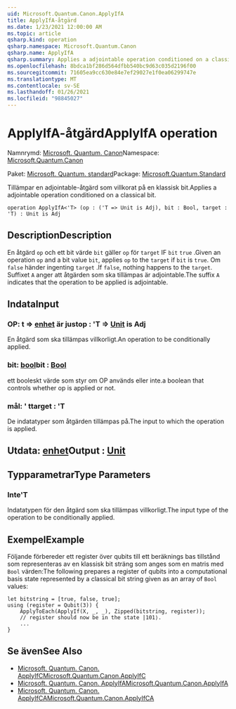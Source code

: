 ```yaml
---
uid: Microsoft.Quantum.Canon.ApplyIfA
title: ApplyIfA-åtgärd
ms.date: 1/23/2021 12:00:00 AM
ms.topic: article
qsharp.kind: operation
qsharp.namespace: Microsoft.Quantum.Canon
qsharp.name: ApplyIfA
qsharp.summary: Applies a adjointable operation conditioned on a classical bit.
ms.openlocfilehash: 8bdca1bf286d564dfbb540bc9d63c035d2196f00
ms.sourcegitcommit: 71605ea9cc630e84e7ef29027e1f0ea06299747e
ms.translationtype: MT
ms.contentlocale: sv-SE
ms.lasthandoff: 01/26/2021
ms.locfileid: "98845027"
---
```

# <a name="applyifa-operation"></a><span data-ttu-id="f9175-102">ApplyIfA-åtgärd</span><span class="sxs-lookup"><span data-stu-id="f9175-102">ApplyIfA operation</span></span>

<span data-ttu-id="f9175-103">Namnrymd: [Microsoft. Quantum. Canon](xref:Microsoft.Quantum.Canon)</span><span class="sxs-lookup"><span data-stu-id="f9175-103">Namespace: [Microsoft.Quantum.Canon](xref:Microsoft.Quantum.Canon)</span></span>

<span data-ttu-id="f9175-104">Paket: [Microsoft. Quantum. standard](https://nuget.org/packages/Microsoft.Quantum.Standard)</span><span class="sxs-lookup"><span data-stu-id="f9175-104">Package: [Microsoft.Quantum.Standard](https://nuget.org/packages/Microsoft.Quantum.Standard)</span></span>


<span data-ttu-id="f9175-105">Tillämpar en adjointable-åtgärd som villkorat på en klassisk bit.</span><span class="sxs-lookup"><span data-stu-id="f9175-105">Applies a adjointable operation conditioned on a classical bit.</span></span>

```qsharp
operation ApplyIfA<'T> (op : ('T => Unit is Adj), bit : Bool, target : 'T) : Unit is Adj
```


## <a name="description"></a><span data-ttu-id="f9175-106">Description</span><span class="sxs-lookup"><span data-stu-id="f9175-106">Description</span></span>

<span data-ttu-id="f9175-107">En åtgärd `op` och ett bit värde `bit` gäller `op` för `target` IF `bit` `true` .</span><span class="sxs-lookup"><span data-stu-id="f9175-107">Given an operation `op` and a bit value `bit`, applies `op` to the `target` if `bit` is `true`.</span></span> <span data-ttu-id="f9175-108">Om `false` händer ingenting `target` .</span><span class="sxs-lookup"><span data-stu-id="f9175-108">If `false`, nothing happens to the `target`.</span></span>
<span data-ttu-id="f9175-109">Suffixet `A` anger att åtgärden som ska tillämpas är adjointable.</span><span class="sxs-lookup"><span data-stu-id="f9175-109">The suffix `A` indicates that the operation to be applied is adjointable.</span></span>

## <a name="input"></a><span data-ttu-id="f9175-110">Indata</span><span class="sxs-lookup"><span data-stu-id="f9175-110">Input</span></span>

### <a name="op--t--unit--is-adj"></a><span data-ttu-id="f9175-111">OP: t => [enhet](xref:microsoft.quantum.lang-ref.unit)  är just</span><span class="sxs-lookup"><span data-stu-id="f9175-111">op : 'T => [Unit](xref:microsoft.quantum.lang-ref.unit)  is Adj</span></span>

<span data-ttu-id="f9175-112">En åtgärd som ska tillämpas villkorligt.</span><span class="sxs-lookup"><span data-stu-id="f9175-112">An operation to be conditionally applied.</span></span>


### <a name="bit--bool"></a><span data-ttu-id="f9175-113">bit: [bool](xref:microsoft.quantum.lang-ref.bool)</span><span class="sxs-lookup"><span data-stu-id="f9175-113">bit : [Bool](xref:microsoft.quantum.lang-ref.bool)</span></span>

<span data-ttu-id="f9175-114">ett booleskt värde som styr om OP används eller inte.</span><span class="sxs-lookup"><span data-stu-id="f9175-114">a boolean that controls whether op is applied or not.</span></span>


### <a name="target--t"></a><span data-ttu-id="f9175-115">mål: ' t</span><span class="sxs-lookup"><span data-stu-id="f9175-115">target : 'T</span></span>

<span data-ttu-id="f9175-116">De indatatyper som åtgärden tillämpas på.</span><span class="sxs-lookup"><span data-stu-id="f9175-116">The input to which the operation is applied.</span></span>



## <a name="output--unit"></a><span data-ttu-id="f9175-117">Utdata: [enhet](xref:microsoft.quantum.lang-ref.unit)</span><span class="sxs-lookup"><span data-stu-id="f9175-117">Output : [Unit](xref:microsoft.quantum.lang-ref.unit)</span></span>



## <a name="type-parameters"></a><span data-ttu-id="f9175-118">Typparametrar</span><span class="sxs-lookup"><span data-stu-id="f9175-118">Type Parameters</span></span>

### <a name="t"></a><span data-ttu-id="f9175-119">Inte</span><span class="sxs-lookup"><span data-stu-id="f9175-119">'T</span></span>

<span data-ttu-id="f9175-120">Indatatypen för den åtgärd som ska tillämpas villkorligt.</span><span class="sxs-lookup"><span data-stu-id="f9175-120">The input type of the operation to be conditionally applied.</span></span>

## <a name="example"></a><span data-ttu-id="f9175-121">Exempel</span><span class="sxs-lookup"><span data-stu-id="f9175-121">Example</span></span>

<span data-ttu-id="f9175-122">Följande förbereder ett register över qubits till ett beräknings bas tillstånd som representeras av en klassisk bit sträng som anges som en matris med `Bool` värden:</span><span class="sxs-lookup"><span data-stu-id="f9175-122">The following prepares a register of qubits into a computational basis state represented by a classical bit string given as an array of `Bool` values:</span></span>

```qsharp
let bitstring = [true, false, true];
using (register = Qubit(3)) {
    ApplyToEach(ApplyIf(X, _, _), Zipped(bitstring, register));
    // register should now be in the state |101⟩.
    ...
}
```

## <a name="see-also"></a><span data-ttu-id="f9175-123">Se även</span><span class="sxs-lookup"><span data-stu-id="f9175-123">See Also</span></span>

- [<span data-ttu-id="f9175-124">Microsoft. Quantum. Canon. ApplyIfC</span><span class="sxs-lookup"><span data-stu-id="f9175-124">Microsoft.Quantum.Canon.ApplyIfC</span></span>](xref:Microsoft.Quantum.Canon.ApplyIfC)
- [<span data-ttu-id="f9175-125">Microsoft. Quantum. Canon. ApplyIfA</span><span class="sxs-lookup"><span data-stu-id="f9175-125">Microsoft.Quantum.Canon.ApplyIfA</span></span>](xref:Microsoft.Quantum.Canon.ApplyIfA)
- [<span data-ttu-id="f9175-126">Microsoft. Quantum. Canon. ApplyIfCA</span><span class="sxs-lookup"><span data-stu-id="f9175-126">Microsoft.Quantum.Canon.ApplyIfCA</span></span>](xref:Microsoft.Quantum.Canon.ApplyIfCA)